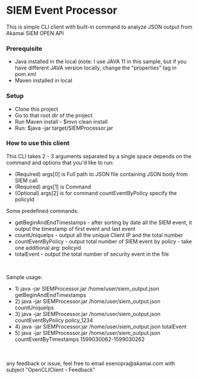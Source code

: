 <h1>SIEM Event Processor</h1>
<p>This is simple CLI client with built-in command to analyze JSON output from 
   Akamai SIEM OPEN API
</p>
<h3>Prerequisite</h3>
<p>
    <ul>
        <li>Java installed in the local (note: I use JAVA 11 in this sample, but if you have different JAVA version locally, change the "properties" tag in pom.xml
        <li>Maven installed in local</li>
    </ul>    
</p>
<h3>Setup</h3>
<p>
    <ul>
        <li>Clone this project</li>
        <li>Go to that root dir of the project</li>
        <li>Run Maven install - $mvn clean install</li>
        <li>Run: $java -jar target/SIEMProcessor.jar</li>
    </ul>
</p>

<h3>How to use this client</h3>
<p>This CLI takes 2 - 3 arguments separated by a single space depends on the command and options that you'd like to run:
    <ul>
        <li>(Required) args[0] is Full path to JSON file containing JSON body from SIEM call</li>
        <li>(Required) args[1] is Command</li>
        <li>(Optional) args[2] is for command countEventByPolicy specify the policyId</li>                                
    </ul>
</p>
<p>Some predefined commands:
    <ul>
        <li>getBeginAndEndTimestamps - after sorting by date all the SIEM event,
            it output the timestamp of first event and last event
        </li>
        <li>countUniqueIps - output all the unique Client IP and the total number</li>
        <li>countEventByPolicy - output total number of SIEM event by policy - take one additional arg: policyid</li>
        <li>totalEvent - output the total number of security event in the file</li>
    </ul>
</p>    
<br>
<p>Sample usage:<br>
    <ul>
        <li>1) java -jar SIEMProcessor.jar /home/user/siem_output.json getBeginAndEndTimestamps</li>
        <li>2) java -jar SIEMProcessor.jar /home/user/siem_output.json countUniqueIps</li>            
        <li>3) java -jar SIEMProcessor.jar /home/user/siem_output.json countEventByPolicy policy_1234</li>
        <li>4) java -jar SIEMProcessor.jar /home/user/siem_output.json totalEvent</li>
        <li>5) java -jar SIEMProcessor.jar /home/user/siem_output.json countEventByTimestamps 1599030062-1599030262</li>
    </ul>
<br>
<br>
any feedback or issue, feel free to email esenopra@akamai.com with subject "OpenCLIClient - Feedback"
</p>
